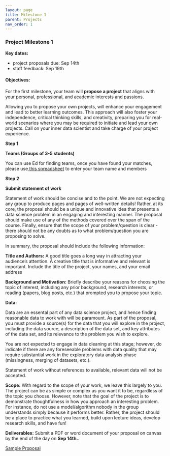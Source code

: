 ```yaml
---
layout: page
title: Milestone 1
parent: Projects
nav_order: 1
---
```


### Project Milestone 1

**Key dates:**

- project proposals due: Sep 14th
- staff feedback: Sep 19th

#### Objectives:

For the first milestone, your team will **propose a project** that aligns with your personal, professional, and academic interests and passions. 

Allowing you to propose your own projects,  will enhance your engagement and lead to better learning outcomes. This approach will also foster your independence, critical thinking skills, and creativity, preparing you for real-world scenarios where you may be required to initiate and lead your own projects. Call on your inner data scientist and take charge of your project experience.

**Step 1** 

**Teams (Groups of 3-5 students)**

You can use Ed for finding teams, once you have found your matches, please use[ this spreadsheet](https://docs.google.com/spreadsheets/d/1zaYPLYblMjNODzoRuZxzOX16HaIkuWCs/edit?usp=sharing&ouid=109490521694988502723&rtpof=true&sd=true) to enter your team name and members

**Step 2**

**Submit statement of work** 

Statement of work should be concise and to the point. We are not expecting any group to produce pages and pages of well-written details! Rather, at its core, the proposal should be a unique and innovative idea that presents a data science problem in an engaging and interesting manner. The proposal should make use of any of the methods covered over the span of the course. Finally, ensure that the scope of your problem/question is clear - there should not be any doubts as to what problem/question you are proposing to solve.

In summary, the proposal should include the following information:

**Title and Authors:**
A good title goes a long way in attracting your audience’s attention. A creative title that is informative and relevant is important. Include the title of the project, your names, and your email address

 **Background and Motivation:**
Briefly describe your reasons for choosing the topic of interest, including any prior background, research interests, or reading (papers, blog posts, etc.) that prompted you to propose your topic.



**Data:**

Data are an essental part of any data science project, and hence finding reasonable data to work with will be paramount. As part of the proposal, you must provide a source(s) for the data that you will explore in the project, including the data source, a description of the data set, and key attributes of the data set, and its relevance to the problem you wish to explore.

 You are not expected to engage in data cleaning at this stage; however, do indicate if there are any foreseeable problems with data quality that may require substantial work in the exploratory data analysis phase (missingness, merging of datasets, etc.). 

Statement of work  without references to available, relevant data will not be accepted.

**Scope:**
With regard to the scope of your work, we leave this largely to you. The project can be as simple or complex as you want it to be, regardless of the topic you choose. However, note that the goal of the project is to demonstrate thoughtfulness in how you approach an interesting problem. For instance, do not use a model/algorithm nobody in the group understands simply because it performs better. Rather, the project should be a place to practice what you learned, build upon lecture ideas, develop research skills, and have fun!

 **Deliverables:**
 Submit a PDF or word document of your proposal on canvas by the end of the day on **Sep 14th.**.

[Sample Proposal](https://drive.google.com/file/d/1uWNl8WB5LDvbsKkvgYeypT642rO0i2-b/view?usp=drive_link)

